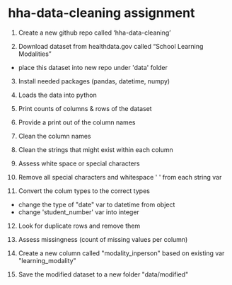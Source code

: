 # hha-data-cleaning assignment

1. Create a new github repo called ‘hha-data-cleaning’

2. Download dataset from healthdata.gov called “School Learning Modalities” 
  - place this dataset into new repo under 'data' folder

3. Install needed packages (pandas, datetime, numpy)

4. Loads the data into python

5. Print counts of columns & rows of the dataset

6. Provide a print out of the column names

7. Clean the column names

8. Clean the strings that might exist within each column

9. Assess white space or special characters 

10. Remove all special characters and whitespace ' ' from each string var

11. Convert the colum types to the correct types
  - change the type of "date" var to datetime from object
  - change 'student_number' var into integer 

12. Look for duplicate rows and remove them

13. Assess missingness (count of missing values per column)

14. Create a new column called "modality_inperson" based on existing var "learning_modality"

15. Save the modified dataset to a new folder "data/modified"
